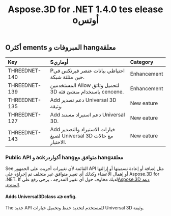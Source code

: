 ﻿---
title: Aspose.3D for .NET 1.4.0 tes elease oأوتس
type: docs
weight: 90
url: /ar/net/aspose-3d-for-net-1-4-0-release-notes/
---
## **Oأكثر ements المبروفات و hangمعلقة**

|**Key** |**Sأوماري** |**Category** |
|:- |:- |:- |
|THREEDNET-140 |Pاحتياطي بيانات عنصر فيرتكس في حين مثلثة شبكة.|Enhancement|
|THREEDNET-139 |المستخدمين Allow لتحميل وثائق 3D باستخدام منشئ فئة cencene.|Enhancement|
|THREEDNET-135 |Add دعم تصدير Universal 3D وثيقة.|New eature|
|THREEDNET-127 |Add دعم استيراد مستند Universal 3D.|New eature|
|THREEDNET-143 |Add خيارات الاستيراد والتصدير لصيغ Universal 3D مع حالات الاختبار.|New eature|
### **Public API و ackأكواردز hangمتوافق مع hangمعلقة**
See القائمة لأي تغييرات أجريت على الجمهور API مثل إضافة أو إعادة تسميتها أو إزالتها أو إهمال الأعضاء وكذلك أي تغيير متوافق غير متخلف تم إجراؤه على Aspose.3D for .NET. If لديك مخاوف حول أي تغيير المدرجة ، يرجى رفع على[Aspose.3D دعم المنتدى](https://forum.aspose.com/c/3d/18).
#### **Adds Universal3Dclass فئة onfig.**
The جديد API للمستخدم لتحديد حفظ وتحميل خيارات Universal 3D وثيقة.
